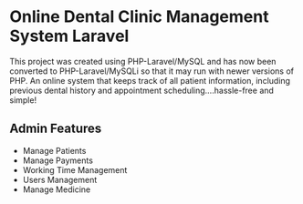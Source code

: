 # Online Dental Clinic Management System Laravel

This project was created using PHP-Laravel/MySQL and has now been converted to PHP-Laravel/MySQLi so that it may run with newer versions of PHP. An online system that keeps track of all patient information, including previous dental history and appointment scheduling….hassle-free and simple!

## Admin Features
* Manage Patients
* Manage Payments
* Working Time Management
* Users Management
* Manage Medicine
